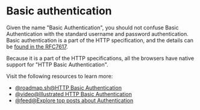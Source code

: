# Basic authentication

Given the name "Basic Authentication", you should not confuse Basic Authentication with the standard username and password authentication. Basic authentication is a part of the HTTP specification, and the details can be [found in the RFC7617](https://www.rfc-editor.org/rfc/rfc7617.html).

Because it is a part of the HTTP specifications, all the browsers have native support for "HTTP Basic Authentication".

Visit the following resources to learn more:

- [@roadmap.sh@HTTP Basic Authentication](https://roadmap.sh/guides/http-basic-authentication)
- [@video@Illustrated HTTP Basic Authentication](https://www.youtube.com/watch?v=mwccHwUn7Gc)
- [@feed@Explore top posts about Authentication](https://app.daily.dev/tags/authentication?ref=roadmapsh)
